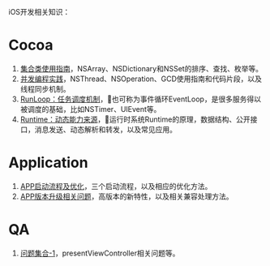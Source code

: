 iOS开发相关知识：

# Cocoa
1. [集合类使用指南](https://github.com/Walkerant/Study/tree/master/ios/md/collection.md)，NSArray、NSDictionary和NSSet的排序、查找、枚举等。
2. [并发编程实践](https://github.com/Walkerant/Study/tree/master/ios/md/concurrent.md)，NSThread、NSOperation、GCD使用指南和代码片段，以及线程同步机制。
3. [RunLoop：任务调度机制](https://github.com/Walkerant/Study/tree/master/ios/md/runloop.md)，也可称为事件循环EventLoop，是很多服务得以被调度的基础，比如NSTimer、UIEvent等。
4. [Runtime：动态能力来源](https://github.com/Walkerant/Study/tree/master/ios/md/runtime.md)，运行时系统Runtime的原理，数据结构、公开接口，消息发送、动态解析和转发，以及常见应用。

# Application
1. [APP启动流程及优化](https://github.com/Walkerant/Study/tree/master/ios/md/launch.md)，三个启动流程，以及相应的优化方法。
2. [APP版本升级相关问题](https://github.com/Walkerant/Study/tree/master/ios/md/version.md)，高版本的新特性，以及相关兼容处理方法。

# QA
1. [问题集合-1](https://github.com/Walkerant/Study/tree/master/ios/md/qa-1.md)，presentViewController相关问题等。